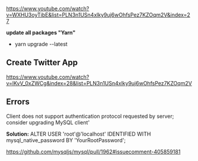 https://www.youtube.com/watch?v=WXHU3oyTibE&list=PLN3n1USn4xlky9uj6wOhfsPez7KZOqm2V&index=27

**update all packages "Yarn"**
- yarn upgrade --latest

## Create Twitter App

https://www.youtube.com/watch?v=lKvV_0xZWCg&index=28&list=PLN3n1USn4xlky9uj6wOhfsPez7KZOqm2V

## Errors

Client does not support authentication protocol requested by server; consider upgrading MySQL client'

**Solution:** ALTER USER 'root'@'localhost' IDENTIFIED WITH mysql_native_password BY 'YourRootPassword';

https://github.com/mysqljs/mysql/pull/1962#issuecomment-405859181
